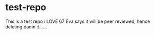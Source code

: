 # test-repo
This is a test repo
i LOVE 67
Eva says it will be peer reviewed, hence deleting damn it......
